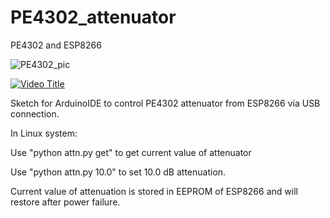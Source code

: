 # PE4302_attenuator
PE4302 and ESP8266

![PE4302_pic](https://github.com/user-attachments/assets/929d80d2-3979-4085-9cbc-4bddab69d525)

[![Video Title](https://img.youtube.com/vi/5CCX7GBT0-I/0.jpg)](https://www.youtube.com/watch?v=5CCX7GBT0-I)

Sketch for ArduinoIDE to control PE4302 attenuator from ESP8266 via USB connection.

In Linux system:

Use "python attn.py get" to get current value of attenuator

Use "python attn.py 10.0" to set 10.0 dB attenuation.

Current value of attenuation is stored in EEPROM of ESP8266 and will restore after power failure.

